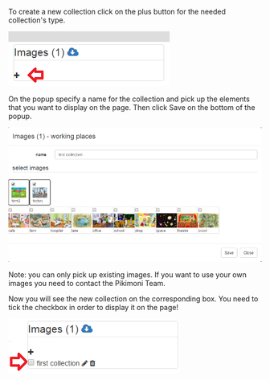 To create a new collection click on the plus button for the needed collection's type.

![New Collection](/wiki/images/newcoll.png)

On the popup specify a name for the collection and pick up the elements that you want to display on the page. Then click Save on the bottom of the popup.

![Resources](/wiki/images/resources.png)

Note: you can only pick up existing images. If you want to use your own images you need to contact the Pikimoni Team.

Now you will see the new collection on the corresponding box. You need to tick the checkbox in order to display it on the page!

![Select collection](/wiki/images/selcoll.png)